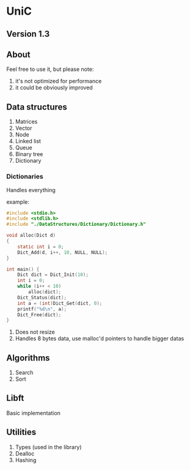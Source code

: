 # UniC

## Version 1.3

## About

Feel free to use it, but please note:

1. it's not optimized for performance
2. it could be obviously improved

## Data structures

1. Matrices
1. Vector
1. Node
1. Linked list
1. Queue
1. Binary tree
1. Dictionary

### Dictionaries

Handles everything

example:

```c
#include <stdio.h>
#include <stdlib.h>
#include "./DataStructures/Dictionary/Dictionary.h"

void alloc(Dict d)
{
	static int i = 0;
	Dict_Add(d, i++, 10, NULL, NULL);
}

int main() {
	Dict dict = Dict_Init(10);
	int i = 0;
	while (i++ < 10)
		alloc(dict);
	Dict_Status(dict);
	int a = (int)Dict_Get(dict, 0);
	printf("%d\n", a);
	Dict_Free(dict);
}

```

1. Does not resize
2. Handles 8 bytes data, use malloc'd pointers to handle bigger datas

## Algorithms

1. Search
2. Sort

## Libft

Basic implementation

## Utilities

1. Types (used in the library)
2. Dealloc
3. Hashing

